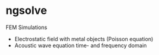 # ngsolve
FEM Simulations <br>
* Electrostatic field with metal objects (Poisson equation)
* Acoustic wave equation time- and frequency domain